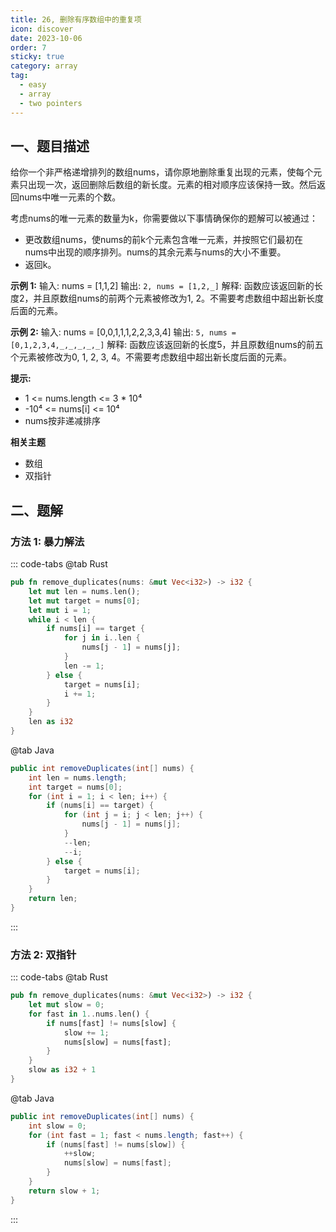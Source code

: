 ```yaml
---
title: 26, 删除有序数组中的重复项
icon: discover
date: 2023-10-06
order: 7
sticky: true
category: array
tag: 
  - easy
  - array
  - two pointers
---
```


## 一、题目描述
给你一个非严格递增排列的数组nums，请你原地删除重复出现的元素，使每个元素只出现一次，返回删除后数组的新长度。元素的相对顺序应该保持一致。然后返回nums中唯一元素的个数。

考虑nums的唯一元素的数量为k，你需要做以下事情确保你的题解可以被通过：

- 更改数组nums，使nums的前k个元素包含唯一元素，并按照它们最初在nums中出现的顺序排列。nums的其余元素与nums的大小不重要。
- 返回k。

**示例 1:**
输入: nums = [1,1,2]
输出: ```2, nums = [1,2,_]```
解释: 函数应该返回新的长度2，并且原数组nums的前两个元素被修改为1, 2。不需要考虑数组中超出新长度后面的元素。

**示例 2:**
输入: nums = [0,0,1,1,1,2,2,3,3,4]
输出: ```5, nums = [0,1,2,3,4,_,_,_,_,_]```
解释: 函数应该返回新的长度5，并且原数组nums的前五个元素被修改为0, 1, 2, 3, 4。不需要考虑数组中超出新长度后面的元素。

**提示:**

- 1 <= nums.length <= 3 * 10⁴
- -10⁴ <= nums[i] <= 10⁴
- nums按非递减排序

**相关主题**

- 数组
- 双指针

## 二、题解
### 方法 1: 暴力解法
::: code-tabs
@tab Rust
```rust
pub fn remove_duplicates(nums: &mut Vec<i32>) -> i32 {
    let mut len = nums.len();
    let mut target = nums[0];
    let mut i = 1;
    while i < len {
        if nums[i] == target {
            for j in i..len {
                nums[j - 1] = nums[j];
            }
            len -= 1;
        } else {
            target = nums[i];
            i += 1;
        }
    }
    len as i32
}
```

@tab Java
```java
public int removeDuplicates(int[] nums) {
    int len = nums.length;
    int target = nums[0];
    for (int i = 1; i < len; i++) {
        if (nums[i] == target) {
            for (int j = i; j < len; j++) {
                nums[j - 1] = nums[j];
            }
            --len;
            --i;
        } else {
            target = nums[i];
        }
    }
    return len;
}
```
:::

### 方法 2: 双指针
::: code-tabs
@tab Rust
```rust
pub fn remove_duplicates(nums: &mut Vec<i32>) -> i32 {
    let mut slow = 0;
    for fast in 1..nums.len() {
        if nums[fast] != nums[slow] {
            slow += 1;
            nums[slow] = nums[fast];
        }
    }
    slow as i32 + 1
}
```

@tab Java
```java
public int removeDuplicates(int[] nums) {
    int slow = 0;
    for (int fast = 1; fast < nums.length; fast++) {
        if (nums[fast] != nums[slow]) {
            ++slow;
            nums[slow] = nums[fast];
        }
    }
    return slow + 1;
}
```
:::